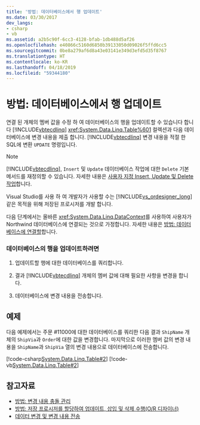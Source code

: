 ```yaml
---
title: '방법: 데이터베이스에서 행 업데이트'
ms.date: 03/30/2017
dev_langs:
- csharp
- vb
ms.assetid: a2b5c90f-6cc3-4128-bfab-1db488d5af26
ms.openlocfilehash: e40866c5160d6850b39133050d09026f5ffd6cc5
ms.sourcegitcommit: 0be8a279af6d8a43e03141e349d3efd5d35f8767
ms.translationtype: HT
ms.contentlocale: ko-KR
ms.lasthandoff: 04/18/2019
ms.locfileid: "59344180"
---
```

# <a name="how-to-update-rows-in-the-database"></a>방법: 데이터베이스에서 행 업데이트
연결 된 개체의 멤버 값을 수정 하 여 데이터베이스의 행을 업데이트할 수 있습니다 합니다 [!INCLUDE[vbtecdlinq](../../../../../../includes/vbtecdlinq-md.md)] <xref:System.Data.Linq.Table%601> 컬렉션과 다음 데이터베이스에 변경 내용을 제출 합니다. [!INCLUDE[vbtecdlinq](../../../../../../includes/vbtecdlinq-md.md)] 변경 내용을 적절 한 SQL에 변환 `UPDATE` 명령입니다.  
  
> [!NOTE]
>  [!INCLUDE[vbtecdlinq](../../../../../../includes/vbtecdlinq-md.md)], `Insert` 및 `Update` 데이터베이스 작업에 대한 `Delete` 기본 메서드를 재정의할 수 있습니다. 자세한 내용은 [사용자 지정 Insert, Update 및 Delete 작업](../../../../../../docs/framework/data/adonet/sql/linq/customizing-insert-update-and-delete-operations.md)합니다.  
>   
>  Visual Studio를 사용 하 여 개발자가 사용할 수는 [!INCLUDE[vs_ordesigner_long](../../../../../../includes/vs-ordesigner-long-md.md)] 같은 목적을 위해 저장된 프로시저를 개발 합니다.  
  
 다음 단계에서는 올바른 <xref:System.Data.Linq.DataContext>를 사용하여 사용자가 Northwind 데이터베이스에 연결되는 것으로 가정합니다. 자세한 내용은 [방법: 데이터베이스에 연결할](../../../../../../docs/framework/data/adonet/sql/linq/how-to-connect-to-a-database.md)합니다.  
  
### <a name="to-update-a-row-in-the-database"></a>데이터베이스의 행을 업데이트하려면  
  
1. 업데이트할 행에 대한 데이터베이스를 쿼리합니다.  
  
2. 결과 [!INCLUDE[vbtecdlinq](../../../../../../includes/vbtecdlinq-md.md)] 개체의 멤버 값에 대해 필요한 사항을 변경을 합니다.  
  
3. 데이터베이스에 변경 내용을 전송합니다.  
  
## <a name="example"></a>예제  
 다음 예제에서는 주문 #11000에 대한 데이터베이스를 쿼리한 다음 결과 `ShipName` 개체의 `ShipVia`과 `Order`에 대한 값을 변경합니다. 마지막으로 이러한 멤버 값의 변경 내용을 `ShipName`과 `ShipVia` 열의 변경 내용으로 데이터베이스에 전송합니다.  
  
 [!code-csharp[System.Data.Linq.Table#2](../../../../../../samples/snippets/csharp/VS_Snippets_Data/system.data.linq.table/cs/program.cs#2)]
 [!code-vb[System.Data.Linq.Table#2](../../../../../../samples/snippets/visualbasic/VS_Snippets_Data/system.data.linq.table/vb/module1.vb#2)]  
  
## <a name="see-also"></a>참고자료

- [방법: 변경 내용 충돌 관리](../../../../../../docs/framework/data/adonet/sql/linq/how-to-manage-change-conflicts.md)
- [방법: 저장 프로시저를 할당하여 업데이트, 삽입 및 삭제 수행(O/R 디자이너)](/visualstudio/data-tools/how-to-assign-stored-procedures-to-perform-updates-inserts-and-deletes-o-r-designer)
- [데이터 변경 및 변경 내용 전송](../../../../../../docs/framework/data/adonet/sql/linq/making-and-submitting-data-changes.md)

